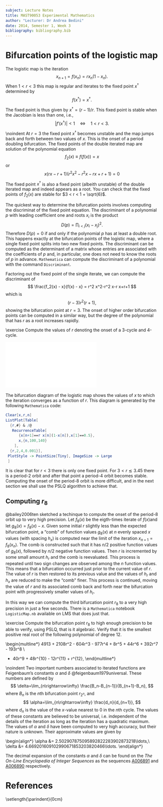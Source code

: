 ```yaml
---
subject: Lecture Notes
title: MAST90053 Experimental Mathematics
author: "Lecturer: Dr Andrea Bedini"
date: 2014, Semester 1, Week 3
bibliography: bibliography.bib
---
```


Bifurcation points of the logistic map
======================================

The logistic map is the iteration
$$
x_{n+1} = f(x_n) = r x_n (1-x_n).
$$
When $1<r<3$ this map is regular and iterates to the fixed point $x^\dagger$ determined by
$$
f(x^\dagger)=x^\dagger.
$$

The fixed point is thus given by $x^\dagger=(r-1)/r$. This fixed point is stable when the Jacobian is less than one, i.e.,
$$
|f'(x^\dagger)| < 1 \quad \Leftrightarrow \quad 1 < r < 3.
% f* syntax highlighter'
$$

\noindent
At $r=3$ the fixed point $x^\dagger$ becomes unstable and the map jumps back and forth between two values of $x$. This is the onset of a period doubling bifurcation. The fixed points of the double iterated map are solution of the polynomial equation
$$
f_2(x) \equiv f(f(x)) = x
$$
or
$$
x (r x-r+1) \left(r^2 x^2-r^2 x-r x+r+1 \right) = 0
$$

The fixed point $x^\dagger$ is also a fixed point (albeith unstable) of the double iterated map and indeed appears as a root. You can check that the fixed points of $f_2(x)$ are stable for $3 < r < 1 + \sqrt{6}$.

The quickest way to determine the bifurcation points involves computing the discriminat of the fixed point equation. The discriminant of a polynomial $p$ with leading coefficient one and roots $x_i$ is the product
$$
D(p) = \prod_{i < j} (x_i - x_j)^2
.
$$
Therefore $D(p) = 0$ if and only if the polynomial $p$ has at least a double root. This happens exactly at the bifurcation points of the logistic map, where a single fixed point splits into two new fixed points. The discriminant can be computed as the determinant of a matrix whose entries are associated with the coefficients of $p$ and, in particular, one does not need to know the roots of $p$ in advance. `Mathematica` can compute the discriminant of a polynomial with the command `Discriminant`.

Factoring out the fixed point of the single iterate, we can compute the discriminant of
$$
\frac{f_2(x) - x}{f(x) - x} = r^2 x^2-r^2 x-r x+r+1
$$
which is
$$
(r-3) r^2 (r+1),
$$
showing the bifurcation point at $r = 3$. The onset of higher order bifurcation points can be computed in a similar way, but the degree of the polynomial that has $r$ as a root increases rapidly.

\exercise
Compute the values of $r$ denoting the onset of a 3-cycle and 4-cycle.

![Bifurcation diagram of the logistic map](Bifurcation.pdf)

The bifurcation diagram of the logistic map shows the values of $x$ to
which the iteration converges as a function of $r$. This diagram is generated by the following `Mathematica` code:

```Mathematica
Clear[x,r,n]
ListPlot[Table[
  {r,#} & /@
   RecurrenceTable[
      {x[n+1]==r x[n](1-x[n]),x[1]==0.5},
      x,{n,100,140}
    ],
  {r,2,4,0.001}],
 PlotStyle -> PointSize[Tiny], ImageSize -> Large
 ]
```

It is clear that for $r<3$ there is only one fixed point. For
$3 < r \lesssim 3.45$ there is a period-2 orbit and after that point a
period-4 orbit becomes stable. Computing the onset of the period-8 orbit
is more difficult, and in the next section we shall use the PSLQ algorithm
to achieve that.

Computing $r_8$
---------------

@bailey2006ten sketched a techinque to compute the onset of the period-8 orbit up to very high precision. Let $f_8(x)$ be the eigth-times iterate of $f(x)$and let $g_8(x)=f_8(x)-x$. Given some initial $r$ slightly less than the expected bifurcation point, a “comb" of function values $g_8(x)$ at $n$ evenly spaced $x$ values (with spacing $h_x$) is computed near the limit of the iteration $x_{n+1}=f_8(x_n)$. The comb is constructed such that it has $n/2$ positive function values of $g_8(x)$, followed by $n/2$ negative function values. Then $r$ is incremented by some small amount $h_r$ and the comb is reevaluated. This process is repeated until two sign changes are observed among the $n$ function values. This means that a bifurcation occurred just prior to the current value of $r$. The value of $r$ is then restored to its previous value and the values of $h_r$ and $h_x$ are reduced to make the “comb" finer. This process is continued, moving the value of $r$ and its associated comb back and forth near the bifurcation point with progressively smaller values of $h_r$.

In this way we can compute the third bifurcation point $r_8$ to a very
high precision in just a few seconds. There is a `Mathematica` notebook
`LogisticMap.nb` available on LMS that does just that.

\exercise Compute the bifurcation point $r_8$ to high enough precision to be able to verify, using PSLQ, that is it algebraic. Verify that it is the smallest positive real root of the following polynomial of degree 12.

\begin{multline*}
4913 + 2108r^2 - 604r^3 - 977r^4 + 8r^5 + 44r^6 + 392r^7 - 193r^8 \\
- 40r^9 + 48r^{10} - 12r^{11} + r^{12},
\end{multline*}

\noindent
Two important numbers associated to iterated functions are Feigenbaum’s constants $\alpha$ and $\delta$ @feigenbaum1979universal. These numbers are defined by
$$
\delta=\lim_{n\rightarrow\infty} \frac{B_n-B_{n-1}}{B_{n+1}-B_n},
$$
where $B_n$ is the $n$th bifurcation point $r_{2^n}$, and
$$
\alpha=\lim_{n\rightarrow\infty} \frac{d_n}{d_{n+1}},
$$
where $d_n$ is the value of the $x$-value nearest to 0 in the $n$th cycle. The values of these constants are believed to be universal, i.e. independent of the details of the iteration as long as the iteration has a quadratic maximum. The values of $\alpha$ and $\delta$ have been computed to very high accuracy, but their nature is unknown. Their approximate values are given by

\begin{align*}
\alpha &= 2.502907875095892822283902873218\ldots,\\
\delta &= 4.669201609102990671853203820466\ldots.
\end{align*}

The decimal expansion of the constants $\alpha$ and $\delta$ can be found on the _The On-Line Encyclopedia of Integer Sequences_ as the sequences [A006891](http://oeis.org/A006891) and [A006890](http://oeis.org/A006890) respectively.


<!-- 

This result can be proved using a Gröbner basis. The notion of a Gröbner basis, which results from a generalisation of row-reduction for systems of non-linear equations, will be described in the next section. Its most important property is that the roots of the polynomials in a Gröbner basis are the same as those in the original system of equations.

We thus need to find the equations that describe $B_3$, and these are given by the onset of instability of a 4-cycle:

$$\begin{aligned}
&x_{i+1}=rx_i(1-x_i)\quad(i=1,2,3),\qquad x_1=rx_4(1-x_4),\\
&|r^4(1-2x_1)(1-2x_2)(1-2x_3)(1-2x_4)|=1, \end{aligned}$$

where the last equation represents the stability of the cycle, which
must be $-1$ or $1$ for a bifurcation point. The `Mathematica` code

$$\begin{gathered}
\texttt{GroebnerBasis[\{x2-r x1(1-x1), x3-r x2(1-x2), x4-r x3(1-x3),}\\
\texttt{x1-r x4(1-x4), r\^{}4(1-2\,x1)(1-2\,x2)(1-2\,x3)(1-2\,x4)+1\}, r,}\\
\texttt{\{x1,x2,x3,x4\},MonomialOrder $\rightarrow$  EliminationOrder]},\end{gathered}$$

produces a polynomial in $r$ from which $x_1$, $x_2$, $x_3$ and $x_4$
have been eliminated. Factoring this polynomial using `Factor[]`
produces as the factor with the smallest positive real root.
 -->

# References
\setlength{\parindent}{0cm}

